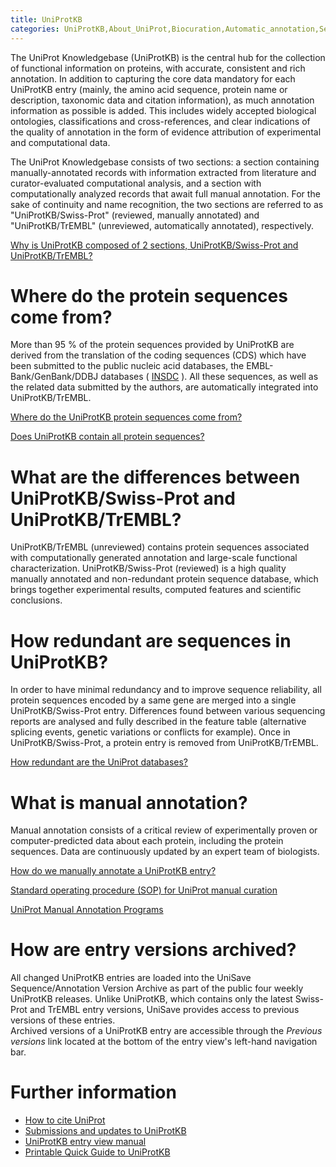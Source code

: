 ```yaml
---
title: UniProtKB
categories: UniProtKB,About_UniProt,Biocuration,Automatic_annotation,Sequence,help
---
```


The UniProt Knowledgebase (UniProtKB) is the central hub for the collection of functional information on proteins, with accurate, consistent and rich annotation. In addition to capturing the core data mandatory for each UniProtKB entry (mainly, the amino acid sequence, protein name or description, taxonomic data and citation information), as much annotation information as possible is added. This includes widely accepted biological ontologies, classifications and cross-references, and clear indications of the quality of annotation in the form of evidence attribution of experimental and computational data.

The UniProt Knowledgebase consists of two sections: a section containing manually-annotated records with information extracted from literature and curator-evaluated computational analysis, and a section with computationally analyzed records that await full manual annotation. For the sake of continuity and name recognition, the two sections are referred to as "UniProtKB/Swiss-Prot" (reviewed, manually annotated) and "UniProtKB/TrEMBL" (unreviewed, automatically annotated), respectively.

[Why is UniProtKB composed of 2 sections, UniProtKB/Swiss-Prot and UniProtKB/TrEMBL?](https://www.uniprot.org/help/uniprotkb_sections)

# Where do the protein sequences come from?

More than 95 % of the protein sequences provided by UniProtKB are derived from the translation of the coding sequences (CDS) which have been submitted to the public nucleic acid databases, the EMBL-Bank/GenBank/DDBJ databases ( [INSDC](http://www.insdc.org/) ). All these sequences, as well as the related data submitted by the authors, are automatically integrated into UniProtKB/TrEMBL.

[Where do the UniProtKB protein sequences come from?](https://www.uniprot.org/help/sequence_origin)

[Does UniProtKB contain all protein sequences?](https://www.uniprot.org/help/uniprot_coverage)

# What are the differences between UniProtKB/Swiss-Prot and UniProtKB/TrEMBL?

UniProtKB/TrEMBL (unreviewed) contains protein sequences associated with computationally generated annotation and large-scale functional characterization. UniProtKB/Swiss-Prot (reviewed) is a high quality manually annotated and non-redundant protein sequence database, which brings together experimental results, computed features and scientific conclusions.

# How redundant are sequences in UniProtKB?

In order to have minimal redundancy and to improve sequence reliability, all protein sequences encoded by a same gene are merged into a single UniProtKB/Swiss-Prot entry. Differences found between various sequencing reports are analysed and fully described in the feature table (alternative splicing events, genetic variations or conflicts for example). Once in UniProtKB/Swiss-Prot, a protein entry is removed from UniProtKB/TrEMBL.

[How redundant are the UniProt databases?](https://www.uniprot.org/help/redundancy)

# What is manual annotation?

Manual annotation consists of a critical review of experimentally proven or computer-predicted data about each protein, including the protein sequences. Data are continuously updated by an expert team of biologists.

[How do we manually annotate a UniProtKB entry?](https://www.uniprot.org/help/manual_curation)

[Standard operating procedure (SOP) for UniProt manual curation](https://github.com/ebi-uniprot/uniprot-manual/raw/main/pdfs/sop_manual_curation.pdf)

[UniProt Manual Annotation Programs](https://www.uniprot.org/program)

# How are entry versions archived?

All changed UniProtKB entries are loaded into the UniSave Sequence/Annotation Version Archive as part of the public four weekly UniProtKB releases. Unlike UniProtKB, which contains only the latest Swiss-Prot and TrEMBL entry versions, UniSave provides access to previous versions of these entries.  
Archived versions of a UniProtKB entry are accessible through the *Previous versions* link located at the bottom of the entry view's left-hand navigation bar.

# Further information

-   [How to cite UniProt](https://www.uniprot.org/help/publications)
-   [Submissions and updates to UniProtKB](https://www.uniprot.org/help/submissions)
-   [UniProtKB entry view manual](https://www.uniprot.org/help?facets=category:manual)
-   [Printable Quick Guide to UniProtKB](https://github.com/ebi-uniprot/uniprot-manual/raw/main/pdfs/uniprotkb_quickguide.pdf)
